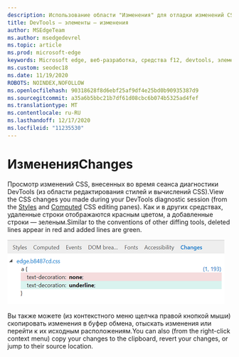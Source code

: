 ```yaml
---
description: Использование области "Изменения" для отладки изменений CSS, внесенных при отладке страницы
title: DevTools — элементы — изменения
author: MSEdgeTeam
ms.author: msedgedevrel
ms.topic: article
ms.prod: microsoft-edge
keywords: Microsoft edge, веб-разработка, средства f12, devtools, элементы, изменения css, diff css
ms.custom: seodec18
ms.date: 11/19/2020
ROBOTS: NOINDEX,NOFOLLOW
ms.openlocfilehash: 90318628f8d6ebf25af9df4e25bd0b90935387d9
ms.sourcegitcommit: a35a6b5bbc21b7df61d08cbc6b074b5325ad4fef
ms.translationtype: MT
ms.contentlocale: ru-RU
ms.lasthandoff: 12/17/2020
ms.locfileid: "11235530"
---
```

# <span data-ttu-id="793b4-104">Изменения</span><span class="sxs-lookup"><span data-stu-id="793b4-104">Changes</span></span>
<span data-ttu-id="793b4-105">Просмотр изменений CSS, внесенных во время сеанса [](./styles.md) диагностики DevTools (из области редактирования стилей и вычислений [](./computed.md) CSS).</span><span class="sxs-lookup"><span data-stu-id="793b4-105">View the CSS changes you made during your DevTools diagnostic session (from the [Styles](./styles.md) and [Computed](./computed.md) CSS editing panes).</span></span> <span data-ttu-id="793b4-106">Как и в других средствах, удаленные строки отображаются красным цветом, а добавленные строки — зеленым.</span><span class="sxs-lookup"><span data-stu-id="793b4-106">Similar to the conventions of other diffing tools, deleted lines appear in red and added lines are green.</span></span>

![Области изменений](../media/elements_changes.png)

<span data-ttu-id="793b4-108">Вы также можете (из контекстного меню щелчка правой кнопкой мыши) скопировать изменения в буфер обмена, отыскать изменения или перейти к их исходным расположениям.</span><span class="sxs-lookup"><span data-stu-id="793b4-108">You can also (from the right-click context menu) copy  your changes to the clipboard, revert your changes, or jump to their source location.</span></span>
